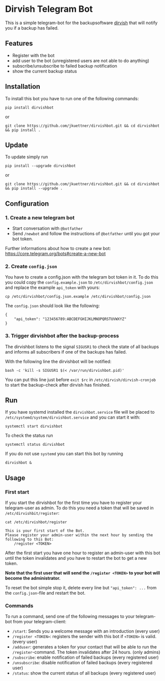 # Dirvish Telegram Bot
This is a simple telegram-bot for the backupsoftware [dirvish](http://www.dirvish.org/) that will notify you if a backup has failed.

## Features
- Register with the bot
- add user to the bot (unregistered users are not able to do anything)
- subscribe/unsubscribe to failed backup notification
- show the current backup status

## Installation
To install this bot you have to run one of the following commands:
```
pip install dirvishbot
```
or
```
git clone https://github.com/jkuettner/dirvishbot.git && cd dirvishbot && pip install .
```

## Update
To update simply run
```
pip install --upgrade dirvishbot
```
or
```
git clone https://github.com/jkuettner/dirvishbot.git && cd dirvishbot && pip install --upgrade .
```

## Configuration
### 1. Create a new telegram bot
- Start conversation with `@botfather`
- Send `/newbot` and follow the instructions of `@botfather` until you got your bot token.

Further informations about how to create a new bot: https://core.telegram.org/bots#create-a-new-bot
### 2. Create `config.json`
You have to create a config.json with the telegram bot token in it. To do this you could copy the `config.example.json` to `/etc/dirvishbot/config.json` and replace the example `api_token` with yours:
```
cp /etc/dirvishbot/config.json.example /etc/dirvishbot/config.json
```
The `config.json` should look like the following:
```
{
    "api_token": "123456789:ABCDEFGHIJKLMNOPQRSTUVWXYZ"
}

```
### 3. Trigger dirvishbot after the backup-process
The dirvishbot listens to the signal `SIGUSR1` to check the state of all backups and informs all subscribers if one of the backups has failed.

With the following line the dirvishbot will be notified:
```
bash -c 'kill -s SIGUSR1 $(< /var/run/dirvishbot.pid)'
```
You can put this line just before `exit $rc` in `/etc/dirvish/dirvish-cronjob` to start the backup-check after dirvish has finished.


## Run
If you have systemd installed the `dirvishbot.service` file will be placed to `/etc/systemd/system/dirvishbot.service` and you can start it with:
```
systemctl start dirvishbot
```
To check the status run
```
systemctl status dirvishbot
```

If you do not use `systemd` you can start this bot by running
```
dirvishbot &
```

## Usage
### First start
If you start the dirvishbot for the first time you have to register your telegram-user as admin.
To do this you need a token that will be saved in `/etc/dirvishbit/register`:

```
cat /etc/dirvishbot/register
```
```
This is your first start of the Bot.
Please register your admin-user within the next hour by sending the following to this Bot:
    /register <TOKEN>
```

After the first start you have one hour to register an admin-user with this bot until the token invalidates and you have to restart the bot to get a new token.

**Note that the first user that will send the `/register <TOKEN>` to your bot will become the administrator.**

To reset the bot simple stop it, delete every line but `"api_token": ...` from the `config.json`-file and restart the bot.

### Commands
To run a command, send one of the following messages to your telegram-bot from your telegram-client:
- `/start`: Sends you a welcome message with an introduction (every user)
- `/register <TOKEN>`: registers the sender with this bot if `<TOKEN>` is valid. (every user)
- `/adduser`: generates a token for your contact that will be able to run the `/register`-command. The token invalidates after 24 hours. (only admins)
- `/subscribe`: enable notification of failed backups (every registered user)
- `/unsubscribe`: disable notification of failed backups (every registered user)
- `/status`: show the current status of all backups (every registered user)
